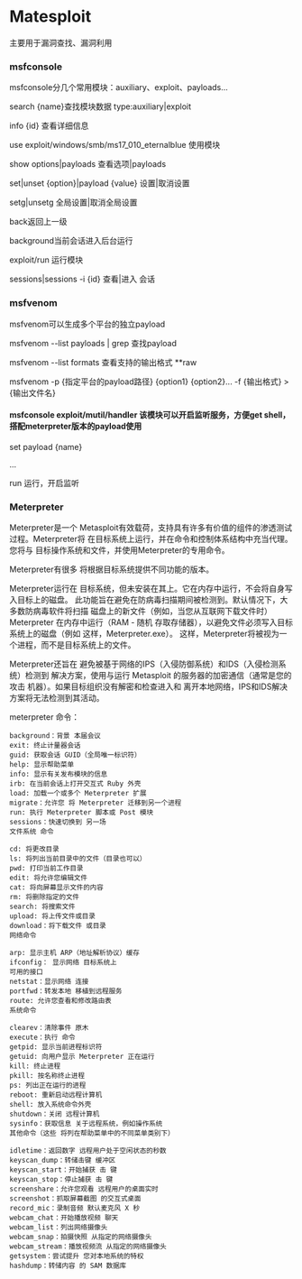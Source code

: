 # Matesploit

主要用于漏洞查找、漏洞利用


### msfconsole

msfconsole分几个常用模块：auxiliary、exploit、payloads...

search {name}查找模块数据 type:auxiliary|exploit

info {id} 查看详细信息

use exploit/windows/smb/ms17_010_eternalblue 使用模块

show options|payloads 查看选项|payloads

set|unset {option}|payload {value}  设置|取消设置

setg|unsetg 全局设置|取消全局设置

back返回上一级

background当前会话进入后台运行

exploit/run 运行模块

sessions|sessions -i {id}  查看|进入 会话


### msfvenom

msfvenom可以生成多个平台的独立payload

msfvenom --list payloads | grep 查找payload

msfvenom --list formats 查看支持的输出格式   **raw

msfvenom -p {指定平台的payload路径} {option1} {option2}... -f {输出格式} > {输出文件名}


#### msfconsole exploit/mutil/handler 该模块可以开启监听服务，方便get shell，搭配meterpreter版本的payload使用

set payload {name}

...

run 运行，开启监听


### Meterpreter

Meterpreter是一个 Metasploit有效载荷，支持具有许多有价值的组件的渗透测试过程。Meterpreter将 在目标系统上运行，并在命令和控制体系结构中充当代理。您将与 目标操作系统和文件，并使用Meterpreter的专用命令。

Meterpreter有很多 将根据目标系统提供不同功能的版本。

Meterpreter运行在 目标系统，但未安装在其上。它在内存中运行，不会将自身写入目标上的磁盘。 此功能旨在避免在防病毒扫描期间被检测到。默认情况下，大多数防病毒软件将扫描 磁盘上的新文件（例如，当您从互联网下载文件时） Meterpreter 在内存中运行（RAM - 随机 存取存储器），以避免文件必须写入目标系统上的磁盘（例如 这样，Meterpreter.exe）。 这样，Meterpreter将被视为一个进程，而不是目标系统上的文件。



Meterpreter还旨在 避免被基于网络的IPS（入侵防御系统）和IDS（入侵检测系统）检测到 解决方案，使用与运行 Metasploit 的服务器的加密通信（通常是您的攻击 机器）。如果目标组织没有解密和检查进入和 离开本地网络，IPS和IDS解决方案将无法检测到其活动。

meterpreter 命令：

    background：背景 本届会议
    exit: 终止计量器会话
    guid: 获取会话 GUID（全局唯一标识符）
    help: 显示帮助菜单
    info: 显示有关发布模块的信息
    irb: 在当前会话上打开交互式 Ruby 外壳
    load: 加载一个或多个 Meterpreter 扩展
    migrate：允许您 将 Meterpreter 迁移到另一个进程
    run: 执行 Meterpreter 脚本或 Post 模块
    sessions：快速切换到 另一场
    文件系统 命令

    cd: 将更改目录
    ls: 将列出当前目录中的文件（目录也可以）
    pwd: 打印当前工作目录
    edit: 将允许您编辑文件
    cat: 将向屏幕显示文件的内容
    rm: 将删除指定的文件
    search: 将搜索文件
    upload: 将上传文件或目录
    download：将下载文件 或目录
    网络命令

    arp: 显示主机 ARP（地址解析协议）缓存
    ifconfig： 显示网络 目标系统上
    可用的接口
    netstat：显示网络 连接
    portfwd：转发本地 移植到远程服务
    route: 允许您查看和修改路由表
    系统命令

    clearev：清除事件 原木
    execute：执行 命令
    getpid: 显示当前进程标识符
    getuid: 向用户显示 Meterpreter 正在运行
    kill: 终止进程
    pkill: 按名称终止进程
    ps: 列出正在运行的进程
    reboot: 重新启动远程计算机
    shell: 放入系统命令外壳
    shutdown：关闭 远程计算机
    sysinfo：获取信息 关于远程系统，例如操作系统
    其他命令（这些 将列在帮助菜单中的不同菜单类别下）

    idletime：返回数字 远程用户处于空闲状态的秒数
    keyscan_dump：转储击键 缓冲区
    keyscan_start：开始捕获 击 键
    keyscan_stop：停止捕获 击 键
    screenshare：允许您观看 远程用户的桌面实时
    screenshot：抓取屏幕截图 的交互式桌面
    record_mic：录制音频 默认麦克风 X 秒
    webcam_chat：开始播放视频 聊天
    webcam_list：列出网络摄像头
    webcam_snap：拍摄快照 从指定的网络摄像头
    webcam_stream：播放视频流 从指定的网络摄像头
    getsystem：尝试提升 您对本地系统的特权
    hashdump：转储内容 的 SAM 数据库
